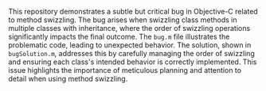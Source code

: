 This repository demonstrates a subtle but critical bug in Objective-C related to method swizzling. The bug arises when swizzling class methods in multiple classes with inheritance, where the order of swizzling operations significantly impacts the final outcome.  The `bug.m` file illustrates the problematic code, leading to unexpected behavior. The solution, shown in `bugSolution.m`, addresses this by carefully managing the order of swizzling and ensuring each class's intended behavior is correctly implemented.  This issue highlights the importance of meticulous planning and attention to detail when using method swizzling.